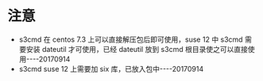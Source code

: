 # 注意

* s3cmd 在 centos 7.3 上可以直接解压包后即可使用，suse 12 中 s3cmd 需要安装 dateutil 才可使用，已经 dateutil 放到 s3cmd 根目录使之可以直接使用----20170914
* s3cmd suse 12 上需要加 six 库，已放入包中----20170914

